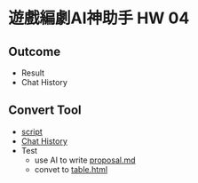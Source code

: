 # 遊戲編劇AI神助手 HW 04

## Outcome
* Result
* Chat History

## Convert Tool
* [script](https://github.com/posetmage/StM4H4/blob/master/AI-Assistant/04/tool/convert.py)
* [Chat History](./tool/chat.html)
* Test
  * use AI to write [proposal.md](./fun/proposal)
  * convet to [table.html](./fun/chatgpt.html)